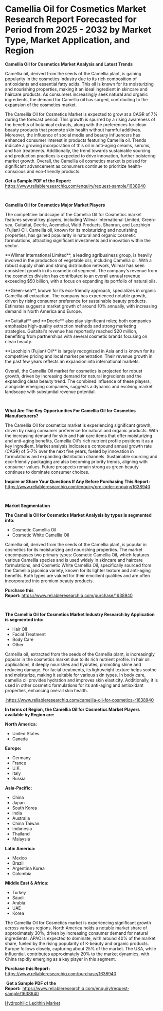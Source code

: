 <p><h1>Camellia Oil for Cosmetics Market Research Report Forecasted for Period from 2025 -  2032 by Market Type, Market Application, and Region</h1></p><p><strong>Camellia Oil for Cosmetics Market Analysis and Latest Trends</strong></p>
<p><p>Camellia oil, derived from the seeds of the Camellia plant, is gaining popularity in the cosmetics industry due to its rich composition of antioxidants and essential fatty acids. This oil is known for its moisturizing and nourishing properties, making it an ideal ingredient in skincare and haircare products. As consumers increasingly seek natural and organic ingredients, the demand for Camellia oil has surged, contributing to the expansion of the cosmetics market.</p><p>The Camellia Oil for Cosmetics Market is expected to grow at a CAGR of 7% during the forecast period. This growth is spurred by a rising awareness of the benefits of botanical extracts, along with the preferences for clean beauty products that promote skin health without harmful additives. Moreover, the influence of social media and beauty influencers has enhanced consumer interest in products featuring Camellia oil. Trends indicate a growing incorporation of this oil in anti-aging creams, serums, and hair treatments. Additionally, the trend towards sustainable sourcing and production practices is expected to drive innovation, further bolstering market growth. Overall, the Camellia oil cosmetics market is poised for significant advancement as consumers continue to prioritize health-conscious and eco-friendly products.</p></p>
<p><strong>Get a Sample PDF of the Report:&nbsp;</strong> <a href="https://www.reliableresearchiq.com/enquiry/request-sample/1638940?utm_campaign=2271&utm_medium=2&utm_source=Github&utm_content=ia&utm_term=01022025&utm_id=camellia-oil-for-cosmetics">https://www.reliableresearchiq.com/enquiry/request-sample/1638940</a></p>
<p>&nbsp;</p>
<p><strong>Camellia Oil for Cosmetics Major Market Players</strong></p>
<p><p>The competitive landscape of the Camellia Oil for Cosmetics market features several key players, including Wilmar International Limited, Green-sea, Guitaitai, Deerle, Acemeliai, Waltt Products, Shanrun, and Laozhiqin (Fujian) Oil. Camellia oil, known for its moisturizing and nourishing properties, has gained popularity in natural and organic cosmetic formulations, attracting significant investments and innovation within the sector.</p><p>**Wilmar International Limited**, a leading agribusiness group, is heavily involved in the production of vegetable oils, including Camellia oil. With a robust supply chain and strong distribution network, Wilmar has seen consistent growth in its cosmetic oil segment. The company's revenue from the cosmetics division has contributed to an overall annual revenue exceeding $50 billion, with a focus on expanding its portfolio of natural oils.</p><p>**Green-sea**, known for its eco-friendly approach, specializes in organic Camellia oil extraction. The company has experienced notable growth, driven by rising consumer preference for sustainable beauty products. Estimates suggest a market growth of around 10% annually, with increasing demand in North America and Europe.</p><p>**Guitaitai** and **Deerle** also play significant roles; both companies emphasize high-quality extraction methods and strong marketing strategies. Guitaitai's revenue has reportedly reached $20 million, benefiting from partnerships with several cosmetic brands focusing on clean beauty.</p><p>**Laozhiqin (Fujian) Oil** is largely recognized in Asia and is known for its competitive pricing and local market penetration. Their revenue growth in the past few years reflects an expansion into international markets.</p><p>Overall, the Camellia Oil market for cosmetics is projected for robust growth, driven by increasing demand for natural ingredients and the expanding clean beauty trend. The combined influence of these players, alongside emerging companies, suggests a dynamic and evolving market landscape with substantial revenue potential.</p></p>
<p>&nbsp;</p>
<p><strong>What Are The Key Opportunities For Camellia Oil for Cosmetics Manufacturers?</strong></p>
<p><p>The Camellia Oil for cosmetics market is experiencing significant growth, driven by rising consumer preference for natural and organic products. With the increasing demand for skin and hair care items that offer moisturizing and anti-aging benefits, Camellia Oil's rich nutrient profile positions it as a key ingredient. Market analysis indicates a compound annual growth rate (CAGR) of 5-7% over the next five years, fueled by innovation in formulations and expanding distribution channels. Sustainable sourcing and eco-friendly packaging are also becoming priority trends, aligning with consumer values. Future prospects remain strong as green beauty continues to dominate consumer choices.</p></p>
<p><strong>Inquire or Share Your Questions If Any Before Purchasing This Report:</strong> <a href="https://www.reliableresearchiq.com/enquiry/pre-order-enquiry/1638940?utm_campaign=2271&utm_medium=2&utm_source=Github&utm_content=ia&utm_term=01022025&utm_id=camellia-oil-for-cosmetics">https://www.reliableresearchiq.com/enquiry/pre-order-enquiry/1638940</a></p>
<p>&nbsp;</p>
<p><strong>Market Segmentation</strong></p>
<p><strong>The Camellia Oil for Cosmetics Market Analysis by types is segmented into:</strong></p>
<p><ul><li>Cosmetic Camellia Oil</li><li>Cosmetic White Camellia Oil</li></ul></p>
<p><p>Camellia oil, derived from the seeds of the Camellia plant, is popular in cosmetics for its moisturizing and nourishing properties. The market encompasses two primary types: Cosmetic Camellia Oil, which features various Camellia species and is used widely in skincare and haircare formulations, and Cosmetic White Camellia Oil, specifically sourced from the Camellia japonica variety, known for its lighter texture and anti-aging benefits. Both types are valued for their emollient qualities and are often incorporated into premium beauty products.</p></p>
<p><strong>Purchase this Report:&nbsp;</strong><a href="https://www.reliableresearchiq.com/purchase/1638940?utm_campaign=2271&utm_medium=2&utm_source=Github&utm_content=ia&utm_term=01022025&utm_id=camellia-oil-for-cosmetics">https://www.reliableresearchiq.com/purchase/1638940</a></p>
<p>&nbsp;</p>
<p><strong>The Camellia Oil for Cosmetics Market Industry Research by Application is segmented into:</strong></p>
<p><ul><li>Hair Oil</li><li>Facial Treatment</li><li>Body Care</li><li>Other</li></ul></p>
<p><p>Camellia oil, extracted from the seeds of the Camellia plant, is increasingly popular in the cosmetics market due to its rich nutrient profile. In hair oil applications, it deeply nourishes and hydrates, promoting shine and reducing damage. For facial treatments, its lightweight texture helps soothe and moisturize, making it suitable for various skin types. In body care, camellia oil provides hydration and improves skin elasticity. Additionally, it is used in other cosmetic formulations for its anti-aging and antioxidant properties, enhancing overall skin health.</p></p>
<p><a href="https://www.reliableresearchiq.com/camellia-oil-for-cosmetics-r1638940?utm_campaign=2271&utm_medium=2&utm_source=Github&utm_content=ia&utm_term=01022025&utm_id=camellia-oil-for-cosmetics">&nbsp;https://www.reliableresearchiq.com/camellia-oil-for-cosmetics-r1638940</a></p>
<p><strong>In terms of Region, the Camellia Oil for Cosmetics Market Players available by Region are:</strong></p>
<p>
    <p> <strong> North America: </strong>
        <ul>
            <li>United States</li>
            <li>Canada</li>
        </ul>
        </p> 
    <p> <strong> Europe: </strong>
        <ul>
            <li>Germany</li>
            <li>France</li>
            <li>U.K.</li>
            <li>Italy</li>
            <li>Russia</li>
        </ul>
        </p> 
    <p> <strong> Asia-Pacific: </strong>
        <ul>
            <li>China</li>
            <li>Japan</li>
            <li>South Korea</li>
            <li>India</li>
            <li>Australia</li>
            <li>China Taiwan</li>
            <li>Indonesia</li>
            <li>Thailand</li>
            <li>Malaysia</li>
        </ul>
        </p> 
    <p> <strong> Latin America: </strong>
        <ul>
            <li>Mexico</li>
            <li>Brazil</li>
            <li>Argentina Korea</li>
            <li>Colombia</li>
        </ul>
        </p> 
    <p> <strong> Middle East & Africa: </strong>
        <ul>
            <li>Turkey</li>
            <li>Saudi</li>
            <li>Arabia</li>
            <li>UAE</li>
            <li>Korea</li>
        </ul>
    </p>
    </p>
<p><p>The Camellia Oil for Cosmetics market is experiencing significant growth across various regions. North America holds a notable market share of approximately 30%, driven by increasing consumer demand for natural ingredients. APAC is expected to dominate, with around 40% of the market share, fueled by the rising popularity of K-beauty and organic products. Europe follows closely, capturing about 25% of the market. The USA, while influential, contributes approximately 20% to the market dynamics, with China rapidly emerging as a key player in this segment.</p></p>
<p><strong>Purchase this Report: </strong><a href="https://www.reliableresearchiq.com/purchase/1638940?utm_campaign=2271&utm_medium=2&utm_source=Github&utm_content=ia&utm_term=01022025&utm_id=camellia-oil-for-cosmetics">https://www.reliableresearchiq.com/purchase/1638940</a></p>
<p>&nbsp;<strong>Get a Sample PDF of the Report:&nbsp;&nbsp;</strong><a href="https://www.reliableresearchiq.com/enquiry/request-sample/1638940?utm_campaign=2271&utm_medium=2&utm_source=Github&utm_content=ia&utm_term=01022025&utm_id=camellia-oil-for-cosmetics">https://www.reliableresearchiq.com/enquiry/request-sample/1638940</a></p>
<p><strong></strong></p>
<p><p><a href="https://github.com/hammelximalschid/Market-Research-Report-List-1/blob/main/hydrophilic-lecithin-market.md?utm_campaign=2271&utm_medium=2&utm_source=Github&utm_content=ia&utm_term=01022025&utm_id=camellia-oil-for-cosmetics">Hydrophilic Lecithin Market</a></p></p>